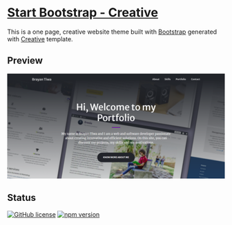# [Start Bootstrap - Creative](https://startbootstrap.com/theme/creative/)

This is a one page, creative website theme built with [Bootstrap](https://getbootstrap.com/) generated with [Creative](https://startbootstrap.com/theme/creative/) template.

## Preview

[![Creative Preview](screenshot.png)](https://startbootstrap.github.io/startbootstrap-creative/)

## Status

[![GitHub license](https://img.shields.io/badge/license-MIT-blue.svg)](https://raw.githubusercontent.com/StartBootstrap/startbootstrap-creative/master/LICENSE)
[![npm version](https://img.shields.io/npm/v/startbootstrap-creative.svg)](https://www.npmjs.com/package/startbootstrap-creative)
